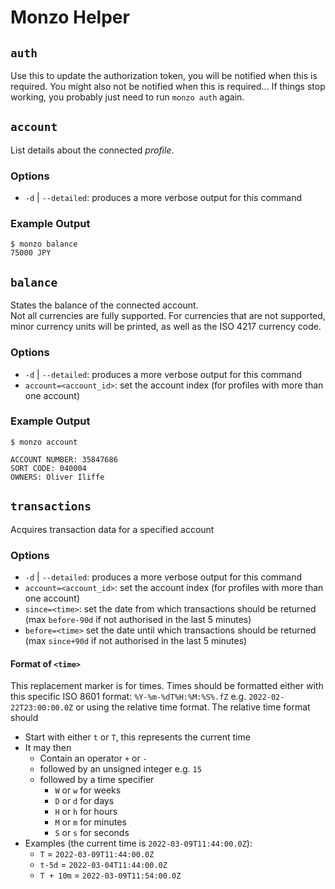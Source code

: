 # Monzo Helper

## `auth`

Use this to update the authorization token, you will be notified when this is required.
You might also not be notified when this is required... If things stop working, you probably
just need to run `monzo auth` again.

## `account`

List details about the connected *profile*. 

### Options

- `-d` | `--detailed`: produces a more verbose output for this command

### Example Output

```
$ monzo balance
75000 JPY
```

## `balance`

States the balance of the connected account.   
Not all currencies are fully supported. For currencies that are not supported, minor currency units 
will be printed, as well as the ISO 4217 currency code.

### Options

- `-d` | `--detailed`: produces a more verbose output for this command
- `account=<account_id>`: set the account index (for profiles with more than one account)

### Example Output

```
$ monzo account

ACCOUNT NUMBER: 35847686
SORT CODE: 040004
OWNERS: Oliver Iliffe

```

## `transactions` 

Acquires transaction data for a specified account

### Options

- `-d` | `--detailed`: produces a more verbose output for this command
- `account=<account_id>`: set the account index (for profiles with more than one account)
- `since=<time>`: set the date from which transactions should be returned (max `before-90d` if 
   not authorised in the last 5 minutes)
- `before=<time>` set the date until which transactions should be returned (max `since+90d` if
   not authorised in the last 5 minutes)

#### Format of `<time>`

This replacement marker is for times. Times should be formatted either with this specific
ISO 8601 format: `%Y-%m-%dT%H:%M:%S%.fZ` e.g. `2022-02-22T23:00:00.0Z` or using the relative time
format. The relative time format should 

- Start with either `t` or `T`, this represents the current time
- It may then
	- Contain an operator `+` or `-`
	- followed by an unsigned integer e.g. `15`
	- followed by a time specifier
		- `W` or `w` for weeks
		- `D` or `d` for days
		- `H` or `h` for hours
		- `M` or `m` for minutes
		- `S` or `s` for seconds
- Examples (the current time is `2022-03-09T11:44:00.0Z`):
	- `T` = `2022-03-09T11:44:00.0Z`
	- `t-5d` = `2022-03-04T11:44:00.0Z`
	- `T + 10m` = `2022-03-09T11:54:00.0Z`